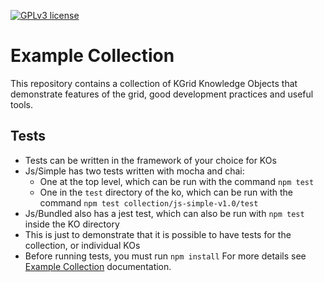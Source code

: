 [![GPLv3 license](https://img.shields.io/badge/License-GPLv3-blue.svg)](http://perso.crans.org/besson/LICENSE.html)
# Example Collection
This repository contains a collection of KGrid Knowledge Objects that demonstrate features
of the grid, good development practices and useful tools.

## Tests
- Tests can be written in the framework of your choice for KOs
- Js/Simple has two tests written with mocha and chai: 
  - One at the top level, which can be run with the command `npm test`
  - One in the `test` directory of the ko, which can be run with the command `npm test collection/js-simple-v1.0/test`
- Js/Bundled also has a jest test, which can also be run with `npm test` inside the KO directory
- This is just to demonstrate that it is possible to have tests for the collection, or individual KOs
- Before running tests, you must run `npm install`
For more details see [Example Collection](https://kgrid-objects.github.io/example-collection/) documentation.
